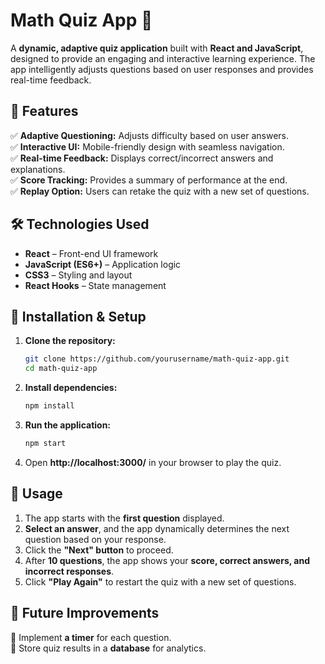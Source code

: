 # **Math Quiz App 🎯**  
A **dynamic, adaptive quiz application** built with **React and JavaScript**, designed to provide an engaging and interactive learning experience. The app intelligently adjusts questions based on user responses and provides real-time feedback.  


## **🚀 Features**  
✅ **Adaptive Questioning:** Adjusts difficulty based on user answers.  
✅ **Interactive UI:** Mobile-friendly design with seamless navigation.  
✅ **Real-time Feedback:** Displays correct/incorrect answers and explanations.  
✅ **Score Tracking:** Provides a summary of performance at the end.  
✅ **Replay Option:** Users can retake the quiz with a new set of questions.  


## **🛠️ Technologies Used**  
- **React** – Front-end UI framework  
- **JavaScript (ES6+)** – Application logic  
- **CSS3** – Styling and layout  
- **React Hooks** – State management  


## **📌 Installation & Setup**  
1. **Clone the repository:**  
   ```bash
   git clone https://github.com/yourusername/math-quiz-app.git
   cd math-quiz-app
   ```  
2. **Install dependencies:**  
   ```bash
   npm install
   ```  
3. **Run the application:**  
   ```bash
   npm start
   ```  
4. Open **http://localhost:3000/** in your browser to play the quiz.  


## **📖 Usage**  
1. The app starts with the **first question** displayed.  
2. **Select an answer**, and the app dynamically determines the next question based on your response.  
3. Click the **"Next" button** to proceed.  
4. After **10 questions**, the app shows your **score, correct answers, and incorrect responses**.  
5. Click **"Play Again"** to restart the quiz with a new set of questions.  


## **🎯 Future Improvements**  
🔹 Implement **a timer** for each question.  
🔹 Store quiz results in a **database** for analytics.  

